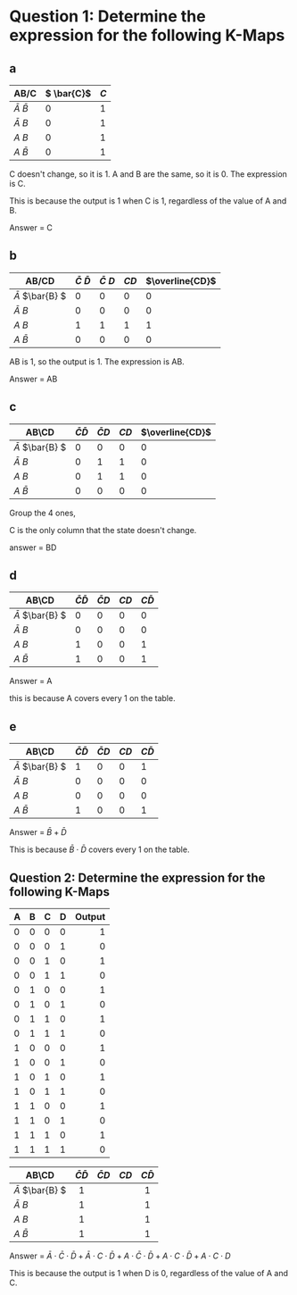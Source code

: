 # Question 1: Determine the expression for the following K-Maps

## a

| AB/C                     | $ \bar{C}$ | $C$ |
| ------------------------ | ------------ | ----- |
| $\bar {A}$ $\bar{B}$ | 0            | 1     |
| $\bar {A}$ $B$       | 0            | 1     |
| $A$ $B$              | 0            | 1     |
| $A$ $\bar {B}$       | 0            | 1     |

C doesn't change, so it is 1. A and B are the same, so it is 0. The expression is C.

This is because the output is 1 when C is 1, regardless of the value of A and B.

Answer = C

## b

| AB/CD                     | $\bar{C}$ $\bar{D}$ | $\bar{C}$ $D$ | $CD$ | $\overline{CD}$ |
| ------------------------- | ----------------------- | ----------------- | ------ | ----------------- |
| $\bar {A}$ $\bar{B} $ | 0                       | 0                 | 0      | 0                 |
| $\bar {A}$ $B$        | 0                       | 0                 | 0      | 0                 |
| $A$ $B$               | 1                       | 1                 | 1      | 1                 |
| $A$ $\bar {B}$        | 0                       | 0                 | 0      | 0                 |

AB is 1, so the output is 1. The expression is AB.

Answer = AB

## c

| AB\CD                     | $\bar{C}\bar{D}$ | $\bar{C}D$ | $CD$ | $\overline{CD}$ |
| ------------------------- | ------------------ | ------------ | ------ | ----------------- |
| $\bar {A}$ $\bar{B} $ | 0                  | 0            | 0      | 0                 |
| $\bar {A}$ $B$        | 0                  | 1            | 1      | 0                 |
| $A$ $B$               | 0                  | 1            | 1      | 0                 |
| $A$ $\bar {B}$        | 0                  | 0            | 0      | 0                 |

Group the 4 ones,

C is the only column that the state doesn't change.

answer = BD

## d

| AB\CD                     | $\bar{C}\bar{D}$ | $\bar{C}D$ | $CD$ | $C\bar{D}$ |
| ------------------------- | ------------------ | ------------ | ------ | ------------ |
| $\bar {A}$ $\bar{B} $ | 0                  | 0            | 0      | 0            |
| $\bar {A}$ $B$        | 0                  | 0            | 0      | 0            |
| $A$ $B$               | 1                  | 0            | 0      | 1            |
| $A$ $\bar {B}$        | 1                  | 0            | 0      | 1            |

Answer = A

this is because A covers every 1 on the table.

## e

| AB\CD                     | $\bar{C}\bar{D}$ | $\bar{C}D$ | $CD$ | $C\bar{D}$ |
| ------------------------- | ------------------ | ------------ | ------ | ------------ |
| $\bar {A}$ $\bar{B} $ | 1                  | 0            | 0      | 1            |
| $\bar {A}$ $B$        | 0                  | 0            | 0      | 0            |
| $A$ $B$               | 0                  | 0            | 0      | 0            |
| $A$ $\bar {B}$        | 1                  | 0            | 0      | 1            |

Answer = $\bar{B} + \bar{D}$

This is because $\bar{B} \cdot \bar{D}$ covers every 1 on the table.

## Question 2: Determine the expression for the following K-Maps

| A | B | C | D | Output |
| - | - | - | - | -----: |
| 0 | 0 | 0 | 0 |      1 |
| 0 | 0 | 0 | 1 |      0 |
| 0 | 0 | 1 | 0 |      1 |
| 0 | 0 | 1 | 1 |      0 |
| 0 | 1 | 0 | 0 |      1 |
| 0 | 1 | 0 | 1 |      0 |
| 0 | 1 | 1 | 0 |      1 |
| 0 | 1 | 1 | 1 |      0 |
| 1 | 0 | 0 | 0 |      1 |
| 1 | 0 | 0 | 1 |      0 |
| 1 | 0 | 1 | 0 |      1 |
| 1 | 0 | 1 | 1 |      0 |
| 1 | 1 | 0 | 0 |      1 |
| 1 | 1 | 0 | 1 |      0 |
| 1 | 1 | 1 | 0 |      1 |
| 1 | 1 | 1 | 1 |      0 |

| AB\CD                     | $\bar{C}\bar{D}$ | $\bar{C}D$ | $CD$ | $C\bar{D}$ |
| ------------------------- | :----------------: | ------------ | ------ | :----------: |
| $\bar {A}$ $\bar{B} $ |         1         |              |        |      1      |
| $\bar {A}$ $B$        |         1         |              |        |      1      |
| $A$ $B$               |         1         |              |        |      1      |
| $A$ $\bar {B}$        |         1         |              |        |      1      |

Answer = $\bar{A} \cdot \bar{C} \cdot \bar{D} + \bar{A} \cdot C \cdot \bar{D} + A \cdot \bar{C} \cdot \bar{D} + A \cdot C \cdot \bar{D} + A \cdot C \cdot D$

This is because the output is 1 when D is 0, regardless of the value of A and C.
